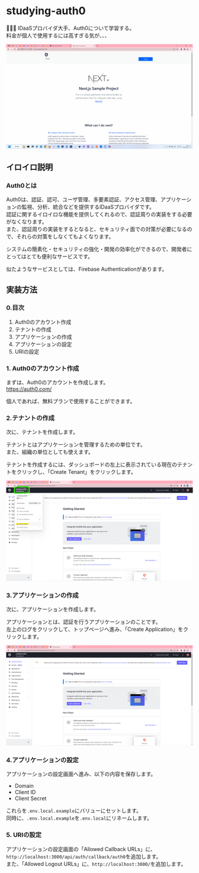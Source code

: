 # studying-auth0

🔏🔏🔏 IDaaSプロバイダ大手、Auth0について学習する。  
料金が個人で使用するには高すぎる気が、、、  

![成果物](.development/img/fruit.gif)  

## イロイロ説明

### Auth0とは

Auth0は、認証、認可、ユーザ管理、多要素認証、アクセス管理、アプリケーションの監視、分析、統合などを提供するIDaaSプロバイダです。  
認証に関するイロイロな機能を提供してくれるので、認証周りの実装をする必要がなくなります。  
また、認証周りの実装をするとなると、セキュリティ面での対策が必要になるので、それらの対策をしなくてもよくなります。  

システムの簡素化・セキュリティの強化・開発の効率化ができるので、開発者にとってはとても便利なサービスです。  

似たようなサービスとしては、Firebase Authenticationがあります。  

## 実装方法

### 0.目次

1. Auth0のアカウント作成
2. テナントの作成
3. アプリケーションの作成
4. アプリケーションの設定
5. URIの設定

### 1. Auth0のアカウント作成

まずは、Auth0のアカウントを作成します。  
<https://auth0.com/>  

個人であれば、無料プランで使用することができます。  

### 2.テナントの作成

次に、テナントを作成します。  

テナントとはアプリケーションを管理するための単位です。  
また、組織の単位としても使えます。  

テナントを作成するには、ダッシュボードの左上に表示されている現在のテナントをクリックし、「Create Tenant」をクリックします。  

![テナントの作成](.development/img/crate-tenant.png)  

### 3.アプリケーションの作成

次に、アプリケーションを作成します。  

アプリケーションとは、認証を行うアプリケーションのことです。  
左上のログをクリックして、トップページへ進み、「Create Application」をクリックします。  

![アプリケーションの作成](.development/img/create-app.png)  

### 4.アプリケーションの設定

アプリケーションの設定画面へ進み、以下の内容を保存します。  

- Domain
- Client ID
- Client Secret

これらを`.env.local.example`にバリューにセットします。  
同時に、`.env.local.example`を`.env.local`にリネームします。  

### 5. URIの設定

アプリケーションの設定画面の「Allowed Callback URLs」に、`http://localhost:3000/api/auth/callback/auth0`を追加します。  
また、「Allowed Logout URLs」に、`http://localhost:3000/`を追加します。  
